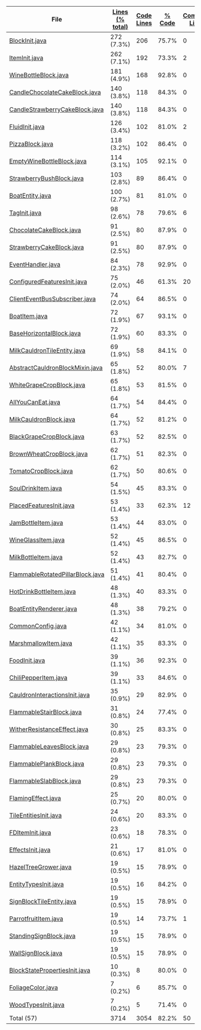 
|File|[Lines (% total)](https://github.com/ItamarDenkberg/All-You-Can-Eat/tree/1.19.2/Statistics/LinesAscending.md/)|[Code Lines](https://github.com/ItamarDenkberg/All-You-Can-Eat/tree/1.19.2/Statistics/CodeDescending.md/)|[% Code](https://github.com/ItamarDenkberg/All-You-Can-Eat/tree/1.19.2/Statistics/ProportionCodeDescending.md/)|[Comment Lines](https://github.com/ItamarDenkberg/All-You-Can-Eat/tree/1.19.2/Statistics/CommentsDescending.md/)|[% Comment](https://github.com/ItamarDenkberg/All-You-Can-Eat/tree/1.19.2/Statistics/ProportionCommentsDescending.md/)|[Blank Lines](https://github.com/ItamarDenkberg/All-You-Can-Eat/tree/1.19.2/Statistics/BlanksDescending.md/)|[% Blank](https://github.com/ItamarDenkberg/All-You-Can-Eat/tree/1.19.2/Statistics/ProportionBlanksDescending.md/)|
| --- | --- | --- | --- | --- | --- | --- | --- |
|[BlockInit.java](https://github.com/ItamarDenkberg/All-You-Can-Eat/tree/1.19.2/./src/main/java/io/github/itamardenkberg/allyoucaneat/core/init/BlockInit.java)|272 (7.3%)|206|75.7%|0|0.0%|66|24.3%|
|[ItemInit.java](https://github.com/ItamarDenkberg/All-You-Can-Eat/tree/1.19.2/./src/main/java/io/github/itamardenkberg/allyoucaneat/core/init/ItemInit.java)|262 (7.1%)|192|73.3%|2|0.8%|68|26.0%|
|[WineBottleBlock.java](https://github.com/ItamarDenkberg/All-You-Can-Eat/tree/1.19.2/./src/main/java/io/github/itamardenkberg/allyoucaneat/common/blocks/WineBottleBlock.java)|181 (4.9%)|168|92.8%|0|0.0%|13|7.2%|
|[CandleChocolateCakeBlock.java](https://github.com/ItamarDenkberg/All-You-Can-Eat/tree/1.19.2/./src/main/java/io/github/itamardenkberg/allyoucaneat/common/blocks/CandleChocolateCakeBlock.java)|140 (3.8%)|118|84.3%|0|0.0%|22|15.7%|
|[CandleStrawberryCakeBlock.java](https://github.com/ItamarDenkberg/All-You-Can-Eat/tree/1.19.2/./src/main/java/io/github/itamardenkberg/allyoucaneat/common/blocks/CandleStrawberryCakeBlock.java)|140 (3.8%)|118|84.3%|0|0.0%|22|15.7%|
|[FluidInit.java](https://github.com/ItamarDenkberg/All-You-Can-Eat/tree/1.19.2/./src/main/java/io/github/itamardenkberg/allyoucaneat/core/init/FluidInit.java)|126 (3.4%)|102|81.0%|2|1.6%|22|17.5%|
|[PizzaBlock.java](https://github.com/ItamarDenkberg/All-You-Can-Eat/tree/1.19.2/./src/main/java/io/github/itamardenkberg/allyoucaneat/common/blocks/PizzaBlock.java)|118 (3.2%)|102|86.4%|0|0.0%|16|13.6%|
|[EmptyWineBottleBlock.java](https://github.com/ItamarDenkberg/All-You-Can-Eat/tree/1.19.2/./src/main/java/io/github/itamardenkberg/allyoucaneat/common/blocks/EmptyWineBottleBlock.java)|114 (3.1%)|105|92.1%|0|0.0%|9|7.9%|
|[StrawberryBushBlock.java](https://github.com/ItamarDenkberg/All-You-Can-Eat/tree/1.19.2/./src/main/java/io/github/itamardenkberg/allyoucaneat/common/blocks/StrawberryBushBlock.java)|103 (2.8%)|89|86.4%|0|0.0%|14|13.6%|
|[BoatEntity.java](https://github.com/ItamarDenkberg/All-You-Can-Eat/tree/1.19.2/./src/main/java/io/github/itamardenkberg/allyoucaneat/common/entities/vehicle/BoatEntity.java)|100 (2.7%)|81|81.0%|0|0.0%|19|19.0%|
|[TagInit.java](https://github.com/ItamarDenkberg/All-You-Can-Eat/tree/1.19.2/./src/main/java/io/github/itamardenkberg/allyoucaneat/core/init/TagInit.java)|98 (2.6%)|78|79.6%|6|6.1%|14|14.3%|
|[ChocolateCakeBlock.java](https://github.com/ItamarDenkberg/All-You-Can-Eat/tree/1.19.2/./src/main/java/io/github/itamardenkberg/allyoucaneat/common/blocks/ChocolateCakeBlock.java)|91 (2.5%)|80|87.9%|0|0.0%|11|12.1%|
|[StrawberryCakeBlock.java](https://github.com/ItamarDenkberg/All-You-Can-Eat/tree/1.19.2/./src/main/java/io/github/itamardenkberg/allyoucaneat/common/blocks/StrawberryCakeBlock.java)|91 (2.5%)|80|87.9%|0|0.0%|11|12.1%|
|[EventHandler.java](https://github.com/ItamarDenkberg/All-You-Can-Eat/tree/1.19.2/./src/main/java/io/github/itamardenkberg/allyoucaneat/common/events/EventHandler.java)|84 (2.3%)|78|92.9%|0|0.0%|6|7.1%|
|[ConfiguredFeaturesInit.java](https://github.com/ItamarDenkberg/All-You-Can-Eat/tree/1.19.2/./src/main/java/io/github/itamardenkberg/allyoucaneat/world/features/ConfiguredFeaturesInit.java)|75 (2.0%)|46|61.3%|20|26.7%|9|12.0%|
|[ClientEventBusSubscriber.java](https://github.com/ItamarDenkberg/All-You-Can-Eat/tree/1.19.2/./src/main/java/io/github/itamardenkberg/allyoucaneat/core/util/ClientEventBusSubscriber.java)|74 (2.0%)|64|86.5%|0|0.0%|10|13.5%|
|[BoatItem.java](https://github.com/ItamarDenkberg/All-You-Can-Eat/tree/1.19.2/./src/main/java/io/github/itamardenkberg/allyoucaneat/common/items/BoatItem.java)|72 (1.9%)|67|93.1%|0|0.0%|5|6.9%|
|[BaseHorizontalBlock.java](https://github.com/ItamarDenkberg/All-You-Can-Eat/tree/1.19.2/./src/main/java/io/github/itamardenkberg/allyoucaneat/common/blocks/BaseHorizontalBlock.java)|72 (1.9%)|60|83.3%|0|0.0%|12|16.7%|
|[MilkCauldronTileEntity.java](https://github.com/ItamarDenkberg/All-You-Can-Eat/tree/1.19.2/./src/main/java/io/github/itamardenkberg/allyoucaneat/common/tileentities/MilkCauldronTileEntity.java)|69 (1.9%)|58|84.1%|0|0.0%|11|15.9%|
|[AbstractCauldronBlockMixin.java](https://github.com/ItamarDenkberg/All-You-Can-Eat/tree/1.19.2/./src/main/java/io/github/itamardenkberg/allyoucaneat/mixins/AbstractCauldronBlockMixin.java)|65 (1.8%)|52|80.0%|7|10.8%|6|9.2%|
|[WhiteGrapeCropBlock.java](https://github.com/ItamarDenkberg/All-You-Can-Eat/tree/1.19.2/./src/main/java/io/github/itamardenkberg/allyoucaneat/common/blocks/WhiteGrapeCropBlock.java)|65 (1.8%)|53|81.5%|0|0.0%|12|18.5%|
|[AllYouCanEat.java](https://github.com/ItamarDenkberg/All-You-Can-Eat/tree/1.19.2/./src/main/java/io/github/itamardenkberg/allyoucaneat/AllYouCanEat.java)|64 (1.7%)|54|84.4%|0|0.0%|10|15.6%|
|[MilkCauldronBlock.java](https://github.com/ItamarDenkberg/All-You-Can-Eat/tree/1.19.2/./src/main/java/io/github/itamardenkberg/allyoucaneat/common/blocks/MilkCauldronBlock.java)|64 (1.7%)|52|81.2%|0|0.0%|12|18.8%|
|[BlackGrapeCropBlock.java](https://github.com/ItamarDenkberg/All-You-Can-Eat/tree/1.19.2/./src/main/java/io/github/itamardenkberg/allyoucaneat/common/blocks/BlackGrapeCropBlock.java)|63 (1.7%)|52|82.5%|0|0.0%|11|17.5%|
|[BrownWheatCropBlock.java](https://github.com/ItamarDenkberg/All-You-Can-Eat/tree/1.19.2/./src/main/java/io/github/itamardenkberg/allyoucaneat/common/blocks/BrownWheatCropBlock.java)|62 (1.7%)|51|82.3%|0|0.0%|11|17.7%|
|[TomatoCropBlock.java](https://github.com/ItamarDenkberg/All-You-Can-Eat/tree/1.19.2/./src/main/java/io/github/itamardenkberg/allyoucaneat/common/blocks/TomatoCropBlock.java)|62 (1.7%)|50|80.6%|0|0.0%|12|19.4%|
|[SoulDrinkItem.java](https://github.com/ItamarDenkberg/All-You-Can-Eat/tree/1.19.2/./src/main/java/io/github/itamardenkberg/allyoucaneat/common/items/SoulDrinkItem.java)|54 (1.5%)|45|83.3%|0|0.0%|9|16.7%|
|[PlacedFeaturesInit.java](https://github.com/ItamarDenkberg/All-You-Can-Eat/tree/1.19.2/./src/main/java/io/github/itamardenkberg/allyoucaneat/world/features/PlacedFeaturesInit.java)|53 (1.4%)|33|62.3%|12|22.6%|8|15.1%|
|[JamBottleItem.java](https://github.com/ItamarDenkberg/All-You-Can-Eat/tree/1.19.2/./src/main/java/io/github/itamardenkberg/allyoucaneat/common/items/JamBottleItem.java)|53 (1.4%)|44|83.0%|0|0.0%|9|17.0%|
|[WineGlassItem.java](https://github.com/ItamarDenkberg/All-You-Can-Eat/tree/1.19.2/./src/main/java/io/github/itamardenkberg/allyoucaneat/common/items/WineGlassItem.java)|52 (1.4%)|45|86.5%|0|0.0%|7|13.5%|
|[MilkBottleItem.java](https://github.com/ItamarDenkberg/All-You-Can-Eat/tree/1.19.2/./src/main/java/io/github/itamardenkberg/allyoucaneat/common/items/MilkBottleItem.java)|52 (1.4%)|43|82.7%|0|0.0%|9|17.3%|
|[FlammableRotatedPillarBlock.java](https://github.com/ItamarDenkberg/All-You-Can-Eat/tree/1.19.2/./src/main/java/io/github/itamardenkberg/allyoucaneat/common/blocks/FlammableRotatedPillarBlock.java)|51 (1.4%)|41|80.4%|0|0.0%|10|19.6%|
|[HotDrinkBottleItem.java](https://github.com/ItamarDenkberg/All-You-Can-Eat/tree/1.19.2/./src/main/java/io/github/itamardenkberg/allyoucaneat/common/items/HotDrinkBottleItem.java)|48 (1.3%)|40|83.3%|0|0.0%|8|16.7%|
|[BoatEntityRenderer.java](https://github.com/ItamarDenkberg/All-You-Can-Eat/tree/1.19.2/./src/main/java/io/github/itamardenkberg/allyoucaneat/client/render/entity/BoatEntityRenderer.java)|48 (1.3%)|38|79.2%|0|0.0%|10|20.8%|
|[CommonConfig.java](https://github.com/ItamarDenkberg/All-You-Can-Eat/tree/1.19.2/./src/main/java/io/github/itamardenkberg/allyoucaneat/core/config/CommonConfig.java)|42 (1.1%)|34|81.0%|0|0.0%|8|19.0%|
|[MarshmallowItem.java](https://github.com/ItamarDenkberg/All-You-Can-Eat/tree/1.19.2/./src/main/java/io/github/itamardenkberg/allyoucaneat/common/items/MarshmallowItem.java)|42 (1.1%)|35|83.3%|0|0.0%|7|16.7%|
|[FoodInit.java](https://github.com/ItamarDenkberg/All-You-Can-Eat/tree/1.19.2/./src/main/java/io/github/itamardenkberg/allyoucaneat/core/init/FoodInit.java)|39 (1.1%)|36|92.3%|0|0.0%|3|7.7%|
|[ChiliPepperItem.java](https://github.com/ItamarDenkberg/All-You-Can-Eat/tree/1.19.2/./src/main/java/io/github/itamardenkberg/allyoucaneat/common/items/ChiliPepperItem.java)|39 (1.1%)|33|84.6%|0|0.0%|6|15.4%|
|[CauldronInteractionsInit.java](https://github.com/ItamarDenkberg/All-You-Can-Eat/tree/1.19.2/./src/main/java/io/github/itamardenkberg/allyoucaneat/core/init/CauldronInteractionsInit.java)|35 (0.9%)|29|82.9%|0|0.0%|6|17.1%|
|[FlammableStairBlock.java](https://github.com/ItamarDenkberg/All-You-Can-Eat/tree/1.19.2/./src/main/java/io/github/itamardenkberg/allyoucaneat/common/blocks/FlammableStairBlock.java)|31 (0.8%)|24|77.4%|0|0.0%|7|22.6%|
|[WitherResistanceEffect.java](https://github.com/ItamarDenkberg/All-You-Can-Eat/tree/1.19.2/./src/main/java/io/github/itamardenkberg/allyoucaneat/common/effects/WitherResistanceEffect.java)|30 (0.8%)|25|83.3%|0|0.0%|5|16.7%|
|[FlammableLeavesBlock.java](https://github.com/ItamarDenkberg/All-You-Can-Eat/tree/1.19.2/./src/main/java/io/github/itamardenkberg/allyoucaneat/common/blocks/FlammableLeavesBlock.java)|29 (0.8%)|23|79.3%|0|0.0%|6|20.7%|
|[FlammablePlankBlock.java](https://github.com/ItamarDenkberg/All-You-Can-Eat/tree/1.19.2/./src/main/java/io/github/itamardenkberg/allyoucaneat/common/blocks/FlammablePlankBlock.java)|29 (0.8%)|23|79.3%|0|0.0%|6|20.7%|
|[FlammableSlabBlock.java](https://github.com/ItamarDenkberg/All-You-Can-Eat/tree/1.19.2/./src/main/java/io/github/itamardenkberg/allyoucaneat/common/blocks/FlammableSlabBlock.java)|29 (0.8%)|23|79.3%|0|0.0%|6|20.7%|
|[FlamingEffect.java](https://github.com/ItamarDenkberg/All-You-Can-Eat/tree/1.19.2/./src/main/java/io/github/itamardenkberg/allyoucaneat/common/effects/FlamingEffect.java)|25 (0.7%)|20|80.0%|0|0.0%|5|20.0%|
|[TileEntitiesInit.java](https://github.com/ItamarDenkberg/All-You-Can-Eat/tree/1.19.2/./src/main/java/io/github/itamardenkberg/allyoucaneat/core/init/TileEntitiesInit.java)|24 (0.6%)|20|83.3%|0|0.0%|4|16.7%|
|[FDItemInit.java](https://github.com/ItamarDenkberg/All-You-Can-Eat/tree/1.19.2/./src/main/java/io/github/itamardenkberg/allyoucaneat/core/integrations/farmersdelight/init/FDItemInit.java)|23 (0.6%)|18|78.3%|0|0.0%|5|21.7%|
|[EffectsInit.java](https://github.com/ItamarDenkberg/All-You-Can-Eat/tree/1.19.2/./src/main/java/io/github/itamardenkberg/allyoucaneat/core/init/EffectsInit.java)|21 (0.6%)|17|81.0%|0|0.0%|4|19.0%|
|[HazelTreeGrower.java](https://github.com/ItamarDenkberg/All-You-Can-Eat/tree/1.19.2/./src/main/java/io/github/itamardenkberg/allyoucaneat/world/features/tree/HazelTreeGrower.java)|19 (0.5%)|15|78.9%|0|0.0%|4|21.1%|
|[EntityTypesInit.java](https://github.com/ItamarDenkberg/All-You-Can-Eat/tree/1.19.2/./src/main/java/io/github/itamardenkberg/allyoucaneat/core/init/EntityTypesInit.java)|19 (0.5%)|16|84.2%|0|0.0%|3|15.8%|
|[SignBlockTileEntity.java](https://github.com/ItamarDenkberg/All-You-Can-Eat/tree/1.19.2/./src/main/java/io/github/itamardenkberg/allyoucaneat/common/tileentities/SignBlockTileEntity.java)|19 (0.5%)|15|78.9%|0|0.0%|4|21.1%|
|[ParrotfruitItem.java](https://github.com/ItamarDenkberg/All-You-Can-Eat/tree/1.19.2/./src/main/java/io/github/itamardenkberg/allyoucaneat/common/items/ParrotfruitItem.java)|19 (0.5%)|14|73.7%|1|5.3%|4|21.1%|
|[StandingSignBlock.java](https://github.com/ItamarDenkberg/All-You-Can-Eat/tree/1.19.2/./src/main/java/io/github/itamardenkberg/allyoucaneat/common/blocks/StandingSignBlock.java)|19 (0.5%)|15|78.9%|0|0.0%|4|21.1%|
|[WallSignBlock.java](https://github.com/ItamarDenkberg/All-You-Can-Eat/tree/1.19.2/./src/main/java/io/github/itamardenkberg/allyoucaneat/common/blocks/WallSignBlock.java)|19 (0.5%)|15|78.9%|0|0.0%|4|21.1%|
|[BlockStatePropertiesInit.java](https://github.com/ItamarDenkberg/All-You-Can-Eat/tree/1.19.2/./src/main/java/io/github/itamardenkberg/allyoucaneat/core/init/BlockStatePropertiesInit.java)|10 (0.3%)|8|80.0%|0|0.0%|2|20.0%|
|[FoliageColor.java](https://github.com/ItamarDenkberg/All-You-Can-Eat/tree/1.19.2/./src/main/java/io/github/itamardenkberg/allyoucaneat/world/FoliageColor.java)|7 (0.2%)|6|85.7%|0|0.0%|1|14.3%|
|[WoodTypesInit.java](https://github.com/ItamarDenkberg/All-You-Can-Eat/tree/1.19.2/./src/main/java/io/github/itamardenkberg/allyoucaneat/core/init/WoodTypesInit.java)|7 (0.2%)|5|71.4%|0|0.0%|2|28.6%|
|Total (57)|3714|3054|82.2%|50| 1.3%|610|16.4%|